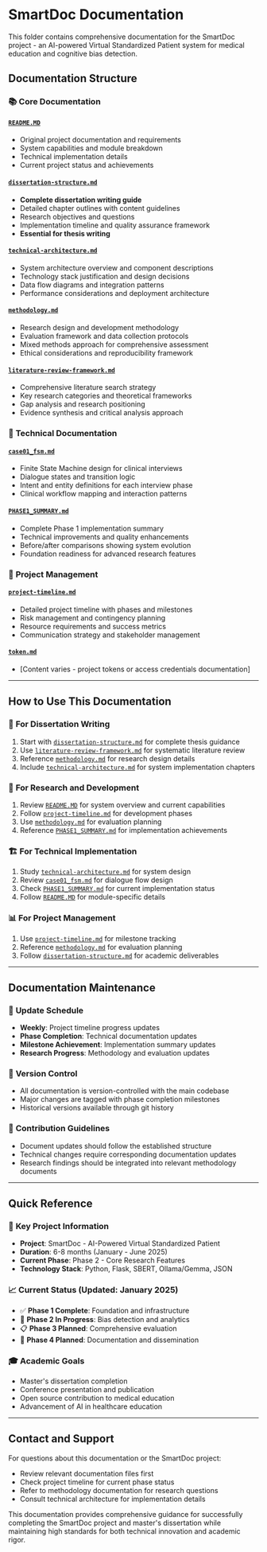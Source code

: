 # SmartDoc Documentation

This folder contains comprehensive documentation for the SmartDoc project - an AI-powered Virtual Standardized Patient system for medical education and cognitive bias detection.

## Documentation Structure

### 📚 **Core Documentation**

#### [`README.MD`](./README.MD)
- Original project documentation and requirements
- System capabilities and module breakdown
- Technical implementation details
- Current project status and achievements

#### [`dissertation-structure.md`](./dissertation-structure.md)
- **Complete dissertation writing guide**
- Detailed chapter outlines with content guidelines
- Research objectives and questions
- Implementation timeline and quality assurance framework
- **Essential for thesis writing**

#### [`technical-architecture.md`](./technical-architecture.md)
- System architecture overview and component descriptions
- Technology stack justification and design decisions
- Data flow diagrams and integration patterns
- Performance considerations and deployment architecture

#### [`methodology.md`](./methodology.md)
- Research design and development methodology
- Evaluation framework and data collection protocols
- Mixed methods approach for comprehensive assessment
- Ethical considerations and reproducibility framework

#### [`literature-review-framework.md`](./literature-review-framework.md)
- Comprehensive literature search strategy
- Key research categories and theoretical frameworks
- Gap analysis and research positioning
- Evidence synthesis and critical analysis approach

### 🔧 **Technical Documentation**

#### [`case01_fsm.md`](./case01_fsm.md)
- Finite State Machine design for clinical interviews
- Dialogue states and transition logic
- Intent and entity definitions for each interview phase
- Clinical workflow mapping and interaction patterns

#### [`PHASE1_SUMMARY.md`](./PHASE1_SUMMARY.md)
- Complete Phase 1 implementation summary
- Technical improvements and quality enhancements
- Before/after comparisons showing system evolution
- Foundation readiness for advanced research features

### 📅 **Project Management**

#### [`project-timeline.md`](./project-timeline.md)
- Detailed project timeline with phases and milestones
- Risk management and contingency planning
- Resource requirements and success metrics
- Communication strategy and stakeholder management

#### [`token.md`](./token.md)
- [Content varies - project tokens or access credentials documentation]

---

## How to Use This Documentation

### 📖 **For Dissertation Writing**
1. Start with [`dissertation-structure.md`](./dissertation-structure.md) for complete thesis guidance
2. Use [`literature-review-framework.md`](./literature-review-framework.md) for systematic literature review
3. Reference [`methodology.md`](./methodology.md) for research design details
4. Include [`technical-architecture.md`](./technical-architecture.md) for system implementation chapters

### 🔬 **For Research and Development**
1. Review [`README.MD`](./README.MD) for system overview and current capabilities
2. Follow [`project-timeline.md`](./project-timeline.md) for development phases
3. Use [`methodology.md`](./methodology.md) for evaluation planning
4. Reference [`PHASE1_SUMMARY.md`](./PHASE1_SUMMARY.md) for implementation achievements

### 🏗️ **For Technical Implementation**
1. Study [`technical-architecture.md`](./technical-architecture.md) for system design
2. Review [`case01_fsm.md`](./case01_fsm.md) for dialogue flow design
3. Check [`PHASE1_SUMMARY.md`](./PHASE1_SUMMARY.md) for current implementation status
4. Follow [`README.MD`](./README.MD) for module-specific details

### 📊 **For Project Management**
1. Use [`project-timeline.md`](./project-timeline.md) for milestone tracking
2. Reference [`methodology.md`](./methodology.md) for evaluation planning
3. Follow [`dissertation-structure.md`](./dissertation-structure.md) for academic deliverables

---

## Documentation Maintenance

### 📝 **Update Schedule**
- **Weekly**: Project timeline progress updates
- **Phase Completion**: Technical documentation updates
- **Milestone Achievement**: Implementation summary updates
- **Research Progress**: Methodology and evaluation updates

### 🔄 **Version Control**
- All documentation is version-controlled with the main codebase
- Major changes are tagged with phase completion milestones
- Historical versions available through git history

### 📧 **Contribution Guidelines**
- Document updates should follow the established structure
- Technical changes require corresponding documentation updates
- Research findings should be integrated into relevant methodology documents

---

## Quick Reference

### 🎯 **Key Project Information**
- **Project**: SmartDoc - AI-Powered Virtual Standardized Patient
- **Duration**: 6-8 months (January - June 2025)
- **Current Phase**: Phase 2 - Core Research Features
- **Technology Stack**: Python, Flask, SBERT, Ollama/Gemma, JSON

### 📈 **Current Status** (Updated: January 2025)
- ✅ **Phase 1 Complete**: Foundation and infrastructure
- 🔄 **Phase 2 In Progress**: Bias detection and analytics
- 📋 **Phase 3 Planned**: Comprehensive evaluation
- 📝 **Phase 4 Planned**: Documentation and dissemination

### 🎓 **Academic Goals**
- Master's dissertation completion
- Conference presentation and publication
- Open source contribution to medical education
- Advancement of AI in healthcare education

---

## Contact and Support

For questions about this documentation or the SmartDoc project:
- Review relevant documentation files first
- Check project timeline for current phase status
- Refer to methodology documentation for research questions
- Consult technical architecture for implementation details

This documentation provides comprehensive guidance for successfully completing the SmartDoc project and master's dissertation while maintaining high standards for both technical innovation and academic rigor.

